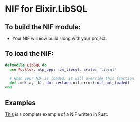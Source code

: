 # NIF for Elixir.LibSQL

## To build the NIF module:

- Your NIF will now build along with your project.

## To load the NIF:

```elixir
defmodule LibSQL do
  use Rustler, otp_app: :ex_libsql, crate: "libsql"

  # When your NIF is loaded, it will override this function.
  def add(_a, _b), do: :erlang.nif_error(:nif_not_loaded)
end
```

## Examples

[This](https://github.com/rusterlium/NifIo) is a complete example of a NIF written in Rust.
